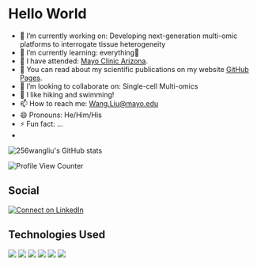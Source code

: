 # Hello World 

- 🔭 I’m currently working on: Developing next-generation multi-omic platforms to interrogate tissue heterogeneity
- 🌱 I’m currently learning: everything🤣
- 🏫 I have attended: [Mayo Clinic Arizona](https://www.mayoclinic.org/patient-visitor-guide/arizona).
- 📜 You can read about my scientific publications on my website [GitHub Pages](https://256wangliu.github.io/).
- 👯 I’m looking to collaborate on: Single-cell Multi-omics
- 💬 I like hiking and swimming!
- 📫 How to reach me: Wang.Liu@mayo.edu
- 😄 Pronouns: He/Him/His
- ⚡ Fun fact: ...
- 
![256wangliu's GitHub stats](https://github-readme-stats.vercel.app/api?username=256wangliu&show_icons=true&theme=highcontrast)

![Profile View Counter](https://komarev.com/ghpvc/?username=256wangliu)

## Social

<!-- badges: start -->

[![Connect on
LinkedIn](https://img.shields.io/badge/--linkedin?label=LinkedIn&logo=LinkedIn&style=social)](https://www.linkedin.com/in/liu-wang-336317b4/)

<!-- badges: end -->

## Technologies Used

<!-- badges: start -->

![](https://img.shields.io/badge/r-%23276DC3.svg?&logo=r&logoColor=white)
![](https://img.shields.io/badge/python%20-%2314354C.svg?&logo=python&logoColor=white)
![](https://img.shields.io/badge/markdown-%23000000.svg?&logo=markdown&logoColor=white)
![](https://img.shields.io/badge/git%20-%23F05033.svg?&logo=git&logoColor=white)
![](https://img.shields.io/badge/github%20-%23121011.svg?&logo=github&logoColor=white)
![](https://img.shields.io/badge/docker%20-%230db7ed.svg?&logo=docker&logoColor=white)
<!-- ![](https://img.shields.io/badge/Google%20Cloud%20-%234285F4.svg?&logo=google-cloud&logoColor=white) -->
<!-- badges: end -->
